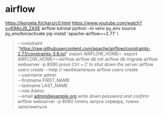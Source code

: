 # airflow
https://jkorpela.fi/chars/c0.html
https://www.youtube.com/watch?v=K9AnJ9_ZAXE airflow tutroial
python -m venv py_env
source py_env/bin/activate
pip install 'apache-airflow==2.7.1' \
>  --constraint "https://raw.githubusercontent.com/apache/airflow/constraints-2.7.1/constraints-3.8.txt"
export AIRFLOW_HOME=.
export AIRFLOW_HOME=~/airflow
airflow db init
airflow db migrate
airflow webserver -p 8080
*press Ctrl + C to shut down the server*
airflow users create --help //  необязательно
airflow users create \
>           --username admin \
>           --firstname FIRST_NAME \
>           --lastname LAST_NAME \
>           --role Admin \
>           --email admin@example.org
*write down password and confirm*
airflow webserver -p 8080 /опять запуск сервера, тожно залогиниться
